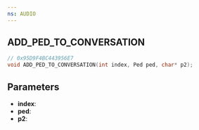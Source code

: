 ```yaml
---
ns: AUDIO
---
```

## ADD_PED_TO_CONVERSATION

```c
// 0x95D9F4BC443956E7
void ADD_PED_TO_CONVERSATION(int index, Ped ped, char* p2);
```

## Parameters
* **index**:
* **ped**:
* **p2**:
